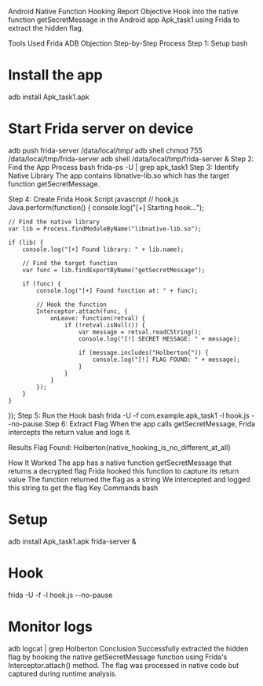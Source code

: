 Android Native Function Hooking Report
Objective
Hook into the native function getSecretMessage in the Android app Apk_task1 using Frida to extract the hidden flag.

Tools Used
Frida
ADB
Objection
Step-by-Step Process
Step 1: Setup
bash
# Install the app
adb install Apk_task1.apk

# Start Frida server on device
adb push frida-server /data/local/tmp/
adb shell chmod 755 /data/local/tmp/frida-server
adb shell /data/local/tmp/frida-server &
Step 2: Find the App Process
bash
frida-ps -U | grep apk_task1
Step 3: Identify Native Library
The app contains libnative-lib.so which has the target function getSecretMessage.

Step 4: Create Frida Hook Script
javascript
// hook.js
Java.perform(function() {
    console.log("[+] Starting hook...");
    
    // Find the native library
    var lib = Process.findModuleByName("libnative-lib.so");
    
    if (lib) {
        console.log("[+] Found library: " + lib.name);
        
        // Find the target function
        var func = lib.findExportByName("getSecretMessage");
        
        if (func) {
            console.log("[+] Found function at: " + func);
            
            // Hook the function
            Interceptor.attach(func, {
                onLeave: function(retval) {
                    if (!retval.isNull()) {
                        var message = retval.readCString();
                        console.log("[!] SECRET MESSAGE: " + message);
                        
                        if (message.includes("Holberton{")) {
                            console.log("[!] FLAG FOUND: " + message);
                        }
                    }
                }
            });
        }
    }
});
Step 5: Run the Hook
bash
frida -U -f com.example.apk_task1 -l hook.js --no-pause
Step 6: Extract Flag
When the app calls getSecretMessage, Frida intercepts the return value and logs it.

Results
Flag Found: Holberton{native_hooking_is_no_different_at_all}

How It Worked
The app has a native function getSecretMessage that returns a decrypted flag
Frida hooked this function to capture its return value
The function returned the flag as a string
We intercepted and logged this string to get the flag
Key Commands
bash
# Setup
adb install Apk_task1.apk
frida-server &

# Hook
frida -U -f <package> -l hook.js --no-pause

# Monitor logs
adb logcat | grep Holberton
Conclusion
Successfully extracted the hidden flag by hooking the native getSecretMessage function using Frida's Interceptor.attach() method. The flag was processed in native code but captured during runtime analysis.